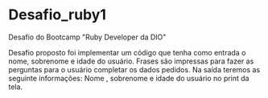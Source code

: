 # Desafio_ruby1
Desafio do Bootcamp "Ruby Developer da DIO"

Desafio proposto foi implementar um código que tenha como entrada o nome, sobrenome e idade do usuário.
Frases são impressas para fazer as perguntas para o usuário completar os dados pedidos.
Na saída teremos as seguinte informações: Nome , sobrenome e idade do usuário no print da tela.
